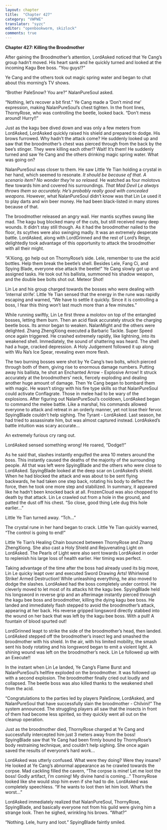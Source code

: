 ```yaml
---
layout: chapter
title:  "Chapter 427"
category: "VWPWE"
translator: "syzc"
editor: "openbookworm, skizlock"
comments: true
---
```


**Chapter 427: Killing the Broodmother**

After gaining the Broodmother’s attention, LordAsked noticed that Ye Cang’s group hadn’t moved. His heart sank and he quickly turned and looked at the incoming Kagu Bee boss. “You guys!?”

Ye Cang and the others took out magic spring water and began to chat about this morning’s TV shows.

“Brother PaleSnow? You are?” NalanPureSoul asked.

“Nothing, let’s recover a bit first.” Ye Cang made a ‘Don’t mind me’ expression, making NalanPureSoul’s chest tighten. In the front lines, ThornyRose, who was controlling the beetle, looked back. “Don’t mess around! Hurry!!”

Just as the kagu bee dived down and was only a few meters from LordAsked, LordAsked quickly raised his shield and prepared to dodge. His brows furrowed. Why hadn’t the attack come? He suddenly looked up and saw that the broodmother’s chest was pierced through from the back by the bee’s stinger. They were killing each other!? Wait! It’s them! He suddenly turned and saw Ye Cang and the others drinking magic spring water. What was going on?

NalanPureSoul was closer to them. He saw Little Ye Tian holding a crystal in her hand, which seemed to resonate. *It should be because of that. A scenario item? No wonder they’re so relaxed.* He watched as four molotovs flew towards him and covered his surroundings. *That Mad Devil Le always throws them so accurately. He’s probably really good with concealed weapons.* However, what NalanPureSoul didn’t know was that Lin Le used it to play darts and win beer money. He had been black-listed in many stores because of that.

The broodmother released an angry wail. Her mantis scythes swung like mad. The kagu bug blocked many of the cuts, but still received many deep wounds. It didn’t stay still though. As it had the broodmother nailed to the floor, its scythes were also swinging madly. It was an extremely desperate battle. LordAsked, along with LordGrinned and the rest of Lord’s Reign, delightedly took advantage of this opportunity to attack the broodmother with all their might.

“A’Xiong, go help out on ThornyRose’s side. Lele, remember to use the acid bottles. Help them break the beetle’s shell. Besides Lele, Fang Ci, and Spying Blade, everyone else attack the beetle!” Ye Cang slowly got up and assigned tasks. He took out his ballista, summoned his shadow weapon, and the double bee bolts shot out. Meteor Shot!

Lin Le and his group charged towards the bosses who were dealing with ‘internal strife’. Little Ye Tian sensed that the energy in the rune was rapidly escaping and warned, “We have to settle it quickly. Since it is controlling a boss, I fear this thing won’t last much more than a few minutes.”

While running swiftly, Lin Le first threw a molotov on top of the entangled bosses, letting them burn. Then an acid flask accurately struck the charging beetle boss. Its armor began to weaken. NalanMight and the others were delighted. Zhang ZhengXiong executed a Barbaric Tackle. Super Speed once again triggered. He crashed extremely rapidly, like lightning, into its weakened shell. Immediately, the sound of shattering was heard. The shell had a huge, cracked depression. A Holy Judgement followed it up along with Wu Na’s Ice Spear, revealing even more flesh.

The two burning bosses were shot by Ye Cang’s two bolts, which pierced through both of them, giving rise to enormous damage numbers. Putting away his ballista, he shot an Enchanted Arrow - Explosive Arrow! It struck accurately at the broodmothers’ neck, fiercely exploding and dealing another huge amount of damage. Then Ye Cang began to bombard them with magic. He wasn’t stingy with his fire type skills so that NalanPureSoul could activate Conflagrate. Those in melee had to be wary of the explosions. After figuring out NalanPureSoul’s cooldown, LordAsked began to command the melee battle. Like a marshal, his commands allowed everyone to attack and retreat in an orderly manner, yet not lose their fervor. SpyingBlade couldn’t help sighing. The Tyrant - LordAsked. Last season, he had tried to assassinate him, but was almost captured instead. LordAsked’s battle intuition was scary accurate...

An extremely furious cry rang out.

LordAsked sensed something wrong! He roared, “Dodge!!”

As he said that, slashes instantly engulfed the area 10 meters around the boss. This instantly caused the deaths of the majority of the surrounding people. All that was left were SpyingBlade and the others who were close to LordAsked. SpyingBlade looked at the deep scar on LordAsked’s shield. When he had blocked the attack and was about to be sent flying backwards, he had taken one step back, rotating his body to deflect the force, then he took one more step and stabilized. In summary, it appeared like he hadn’t been knocked back at all. FrozenCloud was also chopped to death by that attack. Lin Le crawled out from a hole in the ground, and patted the dust off his chest. “So close, good thing Lele dug this hole earlier...”

Little Ye Tian turned away. “Tch...”

The crystal rune in her hand began to crack. Little Ye Tian quickly warned, “The control is going to end!”

Little Ye Tian’s Healing Chain bounced between ThornyRose and Zhang ZhengXiong. She also cast a Holy Shield and Rejuvenating Light on LordAsked. The Pearls of Light were also sent towards LordAsked in order to replenish his large loss of health earlier. Her timing was perfect.

Taking advantage of the time after the boss had already used its big move, Lin Le quicky leapt over and executed Sword Drawing Arts! Whirlwind Strike! Armed Destruction! While unleashing everything, he also moved to dodge the slashes. LordAsked had the boss completely under control. He cleverly moved to let most of its attacks hit the kagu bee. SpyingBlade held his longsword in reverse grip and an afterimage instantly pierced through the kagu bee boss and broodmother, killing the dying kagu bee boss. He landed and immediately flash stepped to avoid the broodmother’s attack, appearing at her back. His reverse gripped longsword directly stabbed into the wound on her back that was left by the kagu bee boss. With a pull! A fountain of blood spurted out!

LordGrinned leapt to strike the side of the broodmother’s head, then landed. LordAsked stepped off the broodmother’s insect leg and smashed the broodmother with his shield. In the air, with his limited mobility, the smash sent his body rotating and his longsword began to emit a violent light. A shining wound was left on the broodmother’s neck. Lin Le followed up with an Execute!!

In the instant when Lin Le landed, Ye Cang’s Flame Burst and NalanPureSoul’s hellfire exploded on the broodmother. It was followed up with a second explosion. The broodmother finally cried out loudly and collapsed. The beetle boss was also killed thanks to the weakened shell from the acid.

“Congratulations to the parties led by players PaleSnow, LordAsked, and NalanPureSoul that have successfully slain the broodmother -  Chilvini!” The system announced. The struggling players all saw that the insects in front of them had become less spirited, so they quickly went all out on the cleanup operation.

Just as the broodmother died, ThornyRose charged at Ye Cang and successfully intercepted him just 3 meters away from the boss! SpyingBlade saw that Ye Cang had been firmly bound by ThornyRose’s body restraining technique, and couldn’t help sighing. She once again saved the results of everyone’s hard work...

LordAsked was utterly confused. What were they doing? Were they insane? He looked at Ye Cang’s abnormal appearance as he crawled towards the corpse. Mad cackling filled the cavern, “The corpse is mine! Let me loot the boss! Godly artifact, I’m coming! My divine hand is coming...” ThornyRose looked like she would stop him even if she had to die. LordAsked was completely speechless. “If he wants to loot then let him loot. What’s the worst...”

LordAsked immediately realized that NalanPureSoul, ThornyRose, SpyingBlade, and basically everyone not from his guild were giving him a strange look. Then he sighed, wrinkling his brows. “What?”

“Nothing. Lele, hurry and loot.” SpyingBlade faintly smiled.
